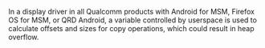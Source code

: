 In a display driver in all Qualcomm products with Android for MSM, Firefox OS for MSM, or QRD Android, a variable controlled by userspace is used to calculate offsets and sizes for copy operations, which could result in heap overflow.